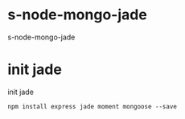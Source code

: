 # s-node-mongo-jade
s-node-mongo-jade

# init jade
init jade

```
npm install express jade moment mongoose --save
```

